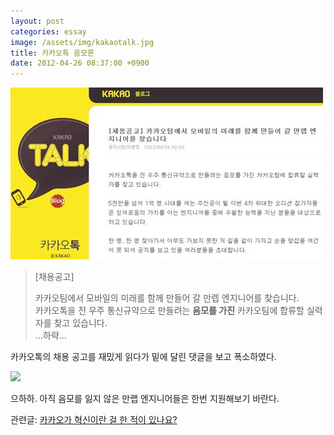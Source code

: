 ```yaml
---
layout: post
categories: essay
image: /assets/img/kakaotalk.jpg
title: 카카오톡 음모론
date: 2012-04-26 08:37:00 +0900
---
```

![](/assets/img/kakaotalk.jpg)

>[채용공고]
>
> 카카오팀에서 모바일의 미래를 함께 만들어 갈 만렙 엔지니어를 찾습니다.  
> 카카오톡을 전 우주 통신규약으로 만들려는 **음모를 가진** 카카오팀에 합류할 실력자를 찾고 있습니다.  
> ...하략...

카카오톡의 채용 공고를 재밌게 읽다가 밑에 달린 댓글을 보고 폭소하였다.

![](https://t1.daumcdn.net/cfile/tistory/14177B4B4F9887F820)

으하하. 아직 음모를 잃지 않은 만랩 엔지니어들은 한번 지원해보기 바란다.

관련글: [카카오가 혁신이란 걸 한 적이 있나요?](https://brunch.co.kr/@buildingking/76)
